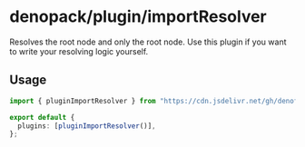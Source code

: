 # denopack/plugin/importResolver

Resolves the root node and only the root node.
Use this plugin if you want to write your resolving logic yourself.

## Usage

```ts
import { pluginImportResolver } from "https://cdn.jsdelivr.net/gh/denofn/denopack@latest/plugin/importResolver/mod.ts";

export default {
  plugins: [pluginImportResolver()],
};
```
